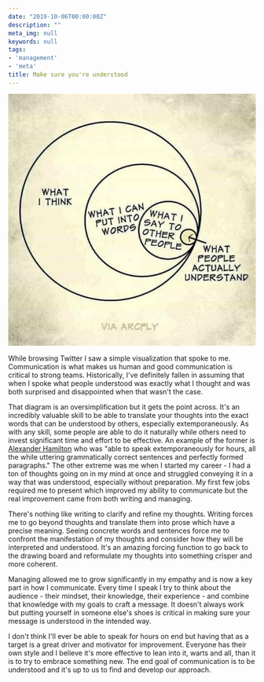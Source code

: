 ```yaml
---
date: "2019-10-06T00:00:00Z"
description: ""
meta_img: null
keywords: null
tags:
- 'management'
- 'meta'
title: Make sure you're understood
---
```



<a href="https://twitter.com/rnoweber/status/1180519525885759488">
    <img src="/image/understood.jpg" alt="Thoughts vs understanding" data-width="668" data-height="680" data-layout="responsive" />
</a>

While browsing Twitter I saw a simple visualization that spoke to me. Communication is what makes us human and good communication is critical to strong teams. Historically, I've definitely fallen in assuming that when I spoke what people understood was exactly what I thought and was both surprised and disappointed when that wasn't the case.

That diagram is an oversimplification but it gets the point across. It's an incredibly valuable skill to be able to translate your thoughts into the exact words that can be understood by others, especially extemporaneously. As with any skill, some people are able to do it naturally while others need to invest significant time and effort to be effective. An example of the former is [Alexander Hamilton](https://law.marquette.edu/facultyblog/2017/03/alexander-hamilton-as-attorney/) who was "able to speak extemporaneously for hours, all the while uttering grammatically correct sentences and perfectly formed paragraphs." The other extreme was me when I started my career - I had a ton of thoughts going on in my mind at once and struggled conveying it in a way that was understood, especially without preparation. My first few jobs required me to present which improved my ability to communicate but the real improvement came from both writing and managing.

There's nothing like writing to clarify and refine my thoughts. Writing forces me to go beyond thoughts and translate them into prose which have a precise meaning. Seeing concrete words and sentences force me to confront the manifestation of my thoughts and consider how they will be interpreted and understood. It's an amazing forcing function to go back to the drawing board and reformulate my thoughts into something crisper and more coherent.

Managing allowed me to grow significantly in my empathy and is now a key part in how I communicate. Every time I speak I try to think about the audience - their mindset, their knowledge, their experience - and combine that knowledge with my goals to craft a message. It doesn't always work but putting yourself in someone else's shoes is critical in making sure your message is understood in the intended way.

I don't think I'll ever be able to speak for hours on end but having that as a target is a great driver and motivator for improvement. Everyone has their own style and I believe it's more effective to lean into it, warts and all, than it is to try to embrace something new. The end goal of communication is to be understood and it's up to us to find and develop our approach.
